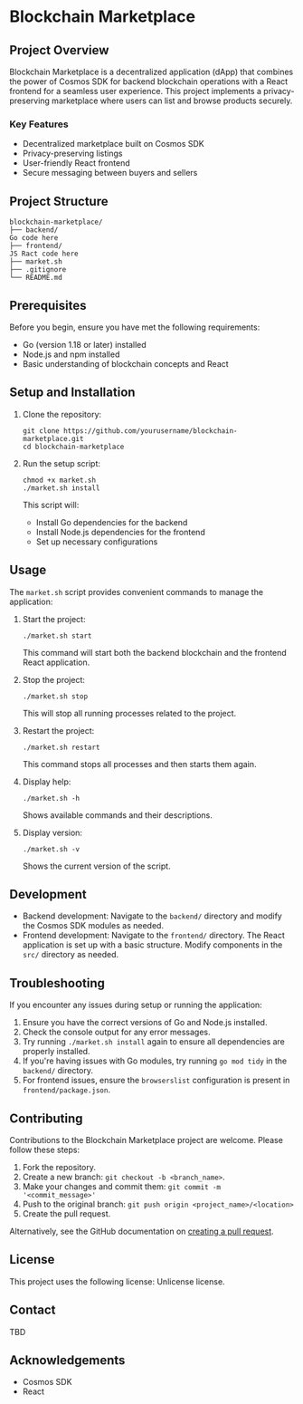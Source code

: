 # Blockchain Marketplace

## Project Overview

Blockchain Marketplace is a decentralized application (dApp) that combines the power of Cosmos SDK for backend blockchain operations with a React frontend for a seamless user experience. This project implements a privacy-preserving marketplace where users can list and browse products securely.

### Key Features

- Decentralized marketplace built on Cosmos SDK
- Privacy-preserving listings
- User-friendly React frontend
- Secure messaging between buyers and sellers

## Project Structure

```
blockchain-marketplace/
├── backend/
Go code here
├── frontend/
JS Ract code here
├── market.sh
├── .gitignore
└── README.md
```

## Prerequisites

Before you begin, ensure you have met the following requirements:

- Go (version 1.18 or later) installed
- Node.js and npm installed
- Basic understanding of blockchain concepts and React

## Setup and Installation

1. Clone the repository:
   ```
   git clone https://github.com/yourusername/blockchain-marketplace.git
   cd blockchain-marketplace
   ```

2. Run the setup script:
   ```
   chmod +x market.sh
   ./market.sh install
   ```

   This script will:
   - Install Go dependencies for the backend
   - Install Node.js dependencies for the frontend
   - Set up necessary configurations

## Usage

The `market.sh` script provides convenient commands to manage the application:

1. Start the project:
   ```
   ./market.sh start
   ```
   This command will start both the backend blockchain and the frontend React application.

2. Stop the project:
   ```
   ./market.sh stop
   ```
   This will stop all running processes related to the project.

3. Restart the project:
   ```
   ./market.sh restart
   ```
   This command stops all processes and then starts them again.

4. Display help:
   ```
   ./market.sh -h
   ```
   Shows available commands and their descriptions.

5. Display version:
   ```
   ./market.sh -v
   ```
   Shows the current version of the script.

## Development

- Backend development: Navigate to the `backend/` directory and modify the Cosmos SDK modules as needed.
- Frontend development: Navigate to the `frontend/` directory. The React application is set up with a basic structure. Modify components in the `src/` directory as needed.

## Troubleshooting

If you encounter any issues during setup or running the application:

1. Ensure you have the correct versions of Go and Node.js installed.
2. Check the console output for any error messages.
3. Try running `./market.sh install` again to ensure all dependencies are properly installed.
4. If you're having issues with Go modules, try running `go mod tidy` in the `backend/` directory.
5. For frontend issues, ensure the `browserslist` configuration is present in `frontend/package.json`.

## Contributing

Contributions to the Blockchain Marketplace project are welcome. Please follow these steps:

1. Fork the repository.
2. Create a new branch: `git checkout -b <branch_name>`.
3. Make your changes and commit them: `git commit -m '<commit_message>'`
4. Push to the original branch: `git push origin <project_name>/<location>`
5. Create the pull request.

Alternatively, see the GitHub documentation on [creating a pull request](https://help.github.com/articles/creating-a-pull-request/).

## License

This project uses the following license: Unlicense license.

## Contact
TBD

## Acknowledgements

- Cosmos SDK
- React